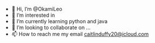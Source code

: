 - 👋 Hi, I’m @OkamiLeo
- 👀 I’m interested in 
- 🌱 I’m currently learning python and java
- 💞️ I’m looking to collaborate on ...
- 📫 How to reach me my email caitlinduffy20@icloud.com

<!---
OkamiLeo/OkamiLeo is a ✨ special ✨ repository because its `README.md` (this file) appears on your GitHub profile.
You can click the Preview link to take a look at your changes.
--->
